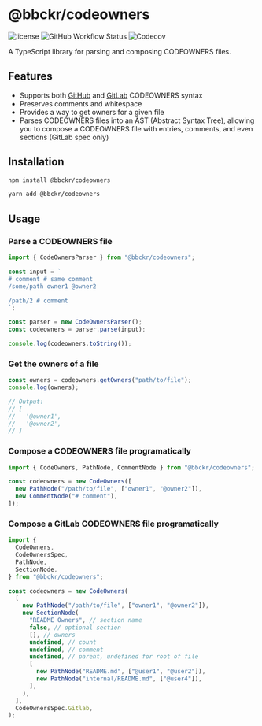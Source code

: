 # @bbckr/codeowners

![license](https://img.shields.io/npm/l/@bbckr/codeowners) ![GitHub Workflow Status](https://img.shields.io/github/actions/workflow/status/bbckr/codeowners/build.yml?branch=main) ![Codecov](https://codecov.io/gh/bbckr/codeowners/branch/main/graph/badge.svg)

A TypeScript library for parsing and composing CODEOWNERS files.

## Features

- Supports both [GitHub](https://docs.github.com/en/repositories/managing-your-repositorys-settings-and-features/customizing-your-repository/about-code-owners) and [GitLab](https://docs.gitlab.com/user/project/codeowners/reference/) CODEOWNERS syntax
- Preserves comments and whitespace
- Provides a way to get owners for a given file
- Parses CODEOWNERS files into an AST (Abstract Syntax Tree), allowing you to compose a CODEOWNERS file with entries, comments, and even sections (GitLab spec only)

## Installation

```bash
npm install @bbckr/codeowners
```

```bash
yarn add @bbckr/codeowners
```

## Usage

### Parse a CODEOWNERS file

```ts
import { CodeOwnersParser } from "@bbckr/codeowners";

const input = `
# comment # same comment
/some/path owner1 @owner2

/path/2 # comment
`;

const parser = new CodeOwnersParser();
const codeowners = parser.parse(input);

console.log(codeowners.toString());
```

### Get the owners of a file

```ts
const owners = codeowners.getOwners("path/to/file");
console.log(owners);

// Output:
// [
//   '@owner1',
//   '@owner2',
// ]
```

### Compose a CODEOWNERS file programatically

```ts
import { CodeOwners, PathNode, CommentNode } from "@bbckr/codeowners";

const codeowners = new CodeOwners([
  new PathNode("/path/to/file", ["owner1", "@owner2"]),
  new CommentNode("# comment"),
]);
```

### Compose a GitLab CODEOWNERS file programatically

```ts
import {
  CodeOwners,
  CodeOwnersSpec,
  PathNode,
  SectionNode,
} from "@bbckr/codeowners";

const codeowners = new CodeOwners(
  [
    new PathNode("/path/to/file", ["owner1", "@owner2"]),
    new SectionNode(
      "README Owners", // section name
      false, // optional section
      [], // owners
      undefined, // count
      undefined, // comment
      undefined, // parent, undefined for root of file
      [
        new PathNode("README.md", ["@user1", "@user2"]),
        new PathNode("internal/README.md", ["@user4"]),
      ],
    ),
  ],
  CodeOwnersSpec.Gitlab,
);
```
